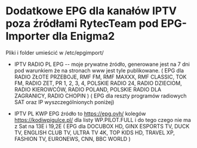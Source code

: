 # Dodatkowe EPG dla kanałów IPTV poza źródłami RytecTeam pod EPG-Importer dla Enigma2

Pliki i folder umieścić w /etc/epgimport/

- IPTV RADIO PL EPG -- moje prywatne źródło, generowane jest na 7 dni pod warunkiem że na stronach www jest tyle publikowane.
( EPG dla RADIO ZŁOTE PRZEBOJE, RMF FM, RMF MAXXX, RMF CLASSIC, TOK FM, RADIO ZET, PR 1, 2, 3, 4, POLSKIE RADIO 24, RADIO DZIECIOM, RADIO KIEROWCÓW, RADIO POLAND, POLSKIE RADIO DLA ZAGRANICY, RADIO CHOPIN )
( EPG dla reszty programów radiowych SAT oraz IP wyszczególnionych poniżej)

- IPTV PL KWP EPG źródło to https://epg.ovh/ kolegów https://kodiwpigulce.pl/ dla listy WP.PILOT.FULL i do tego czego nie ma z Sat na 13E i 19,2E
( EPG dla DOCUBOX HD, GINX ESPORTS TV, DUCK TV, ENGLISH CLUB TV, ULTRA TV 4K, TOP KIDS HD, TRAVEL XP, FASHION TV, EURONEWS, CNN, BBC WORLD )
